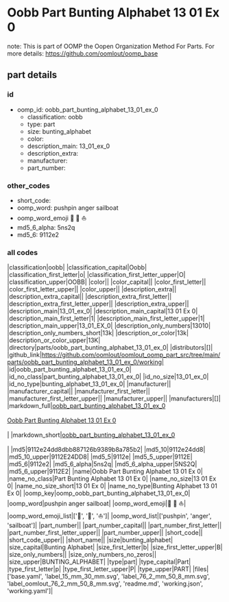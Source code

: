 # Oobb Part Bunting Alphabet 13 01 Ex 0  

note: This is part of OOMP the Oopen Organization Method For Parts. For more details: https://github.com/oomlout/oomp_base

##  part details





### id
* oomp_id: oobb_part_bunting_alphabet_13_01_ex_0
  * classification: oobb
  * type: part
  * size: bunting_alphabet
  * color: 
  * description_main: 13_01_ex_0
  * description_extra: 
  * manufacturer: 
  * part_number: 

### other_codes
* short_code: 
* oomp_word: pushpin anger sailboat
* oomp_word_emoji :pushpin: :anger: :sailboat:
* md5_6_alpha: 5ns2q
* md5_6: 9112e2

### all codes 
|classification|oobb|
|classification_capital|Oobb|
|classification_first_letter|o|
|classification_first_letter_upper|O|
|classification_upper|OOBB|
|color||
|color_capital||
|color_first_letter||
|color_first_letter_upper||
|color_upper||
|description_extra||
|description_extra_capital||
|description_extra_first_letter||
|description_extra_first_letter_upper||
|description_extra_upper||
|description_main|13_01_ex_0|
|description_main_capital|13 01 Ex 0|
|description_main_first_letter|1|
|description_main_first_letter_upper|1|
|description_main_upper|13_01_EX_0|
|description_only_numbers|13010|
|description_only_numbers_short|13k|
|description_or_color|13k|
|description_or_color_upper|13K|
|directory|parts/oobb_part_bunting_alphabet_13_01_ex_0|
|distributors|[]|
|github_link|https://github.com/oomlout/oomlout_oomp_part_src/tree/main/parts/oobb_part_bunting_alphabet_13_01_ex_0/working|
|id|oobb_part_bunting_alphabet_13_01_ex_0|
|id_no_class|part_bunting_alphabet_13_01_ex_0|
|id_no_size|13_01_ex_0|
|id_no_type|bunting_alphabet_13_01_ex_0|
|manufacturer||
|manufacturer_capital||
|manufacturer_first_letter||
|manufacturer_first_letter_upper||
|manufacturer_upper||
|manufacturers|[]|
|markdown_full|[oobb_part_bunting_alphabet_13_01_ex_0](https://github.com/oomlout/oomlout_oomp_part_src/tree/main/parts/oobb_part_bunting_alphabet_13_01_ex_0/working)<br>[](https://github.com/oomlout/oomlout_oomp_part_src/tree/main/parts/oobb_part_bunting_alphabet_13_01_ex_0/working)<br>[Oobb Part Bunting Alphabet 13 01 Ex 0](https://github.com/oomlout/oomlout_oomp_part_src/tree/main/parts/oobb_part_bunting_alphabet_13_01_ex_0/working)<br><br>|
|markdown_short|[oobb_part_bunting_alphabet_13_01_ex_0](https://github.com/oomlout/oomlout_oomp_part_src/tree/main/parts/oobb_part_bunting_alphabet_13_01_ex_0/working)<br><br>|
|md5|9112e24dd8dbb887126b9389b8a785b2|
|md5_10|9112e24dd8|
|md5_10_upper|9112E24DD8|
|md5_5|9112e|
|md5_5_upper|9112E|
|md5_6|9112e2|
|md5_6_alpha|5ns2q|
|md5_6_alpha_upper|5NS2Q|
|md5_6_upper|9112E2|
|name|Oobb Part Bunting Alphabet 13 01 Ex 0|
|name_no_class|Part Bunting Alphabet 13 01 Ex 0|
|name_no_size|13 01 Ex 0|
|name_no_size_short|13 01 Ex 0|
|name_no_type|Bunting Alphabet 13 01 Ex 0|
|oomp_key|oomp_oobb_part_bunting_alphabet_13_01_ex_0|
|oomp_word|pushpin anger sailboat|
|oomp_word_emoji|:pushpin: :anger: :sailboat:|
|oomp_word_emoji_list|[':pushpin:', ':anger:', ':sailboat:']|
|oomp_word_list|['pushpin', 'anger', 'sailboat']|
|part_number||
|part_number_capital||
|part_number_first_letter||
|part_number_first_letter_upper||
|part_number_upper||
|short_code||
|short_code_upper||
|short_name||
|size|bunting_alphabet|
|size_capital|Bunting Alphabet|
|size_first_letter|b|
|size_first_letter_upper|B|
|size_only_numbers||
|size_only_numbers_no_zeros||
|size_upper|BUNTING_ALPHABET|
|type|part|
|type_capital|Part|
|type_first_letter|p|
|type_first_letter_upper|P|
|type_upper|PART|
|files|['base.yaml', 'label_15_mm_30_mm.svg', 'label_76_2_mm_50_8_mm.svg', 'label_oomlout_76_2_mm_50_8_mm.svg', 'readme.md', 'working.json', 'working.yaml']|
